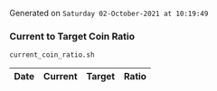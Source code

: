 Generated on `Saturday 02-October-2021 at 10:19:49`

### Current to Target Coin Ratio
`current_coin_ratio.sh`

Date|Current|Target|Ratio
---|---|---|---
